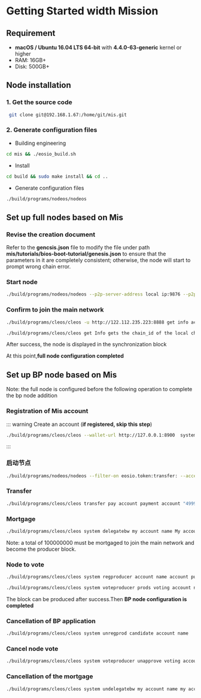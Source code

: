 # Getting Started width Mission

## Requirement

- **macOS / Ubuntu 16.04 LTS 64-bit** with **4.4.0-63-generic** kernel or higher
- RAM: 16GB+
- Disk: 500GB+

## Node installation

### 1. Get the source code

```bash
 git clone git@192.168.1.67:/home/git/mis.git
```

### 2. Generate configuration files

- Building engineering

```bash
cd mis && ./eosio_build.sh
```

- Install

```bash
cd build && sudo make install && cd ..
```

- Generate configuration files

```bash
./build/programs/nodeos/nodeos
```

## Set up full nodes based on Mis

### Revise the creation document

Refer to the **gencsis.json** file to modify the file under path **mis/tutorials/bios-boot-tutorial/genesis.json** to ensure that the parameters in it are completely consistent; otherwise, the node will start to prompt wrong chain error.

### Start node

```bash
./build/programs/nodeos/nodeos --p2p-server-address local ip:9876 --p2p-peer-address 122.112.235.223:9876 --p2p-peer-address 159.138.3.207:9876 --plugin eosio::chain_api_plugin --plugin eosio::history_api_plugin --plugin eosio::net_api_plugin --plugin eosio::history_plugin --delete-all-blocks --genesis-json tutorials/bios-boot-tutorial/genesis.json
```

### Confirm to join the main network

```bash
./build/programs/cleos/cleos -u http://122.112.235.223:8888 get info access to the main chain chain_id

./build/programs/cleos/cleos get Info gets the chain_id of the local chain. If it is the same as the main chain_id, the node is already on the public network。
```

After success, the node is displayed in the synchronization block

At this point,**full node configuration completed**

## Set up BP node based on Mis

Note: the full node is configured before the following operation to complete the bp node addition

### Registration of Mis account

::: warning Create an account (**if registered, skip this step**)

```bash
./build/programs/cleos/cleos --wallet-url http://127.0.0.1:8900  system newaccount --transfer registered account name account name account public key --stake-net "50.0000 MIS" --stake-cpu "50.0000 MIS" --buy-ram "2.0000 MIS"
```

:::

### 启动节点

```bash
./build/programs/nodeos/nodeos --filter-on eosio.token:transfer: --access-control-allow-origin * --access-control-allow-headers * --http-validate-host false --p2p-server-address local ip:9876 --p2p-peer-address  122.112.235.223:9876 --p2p-peer-address 159.138.3.207:9876 --plugin eosio::chain_api_plugin --plugin eosio::history_api_plugin --plugin eosio::net_api_plugin --plugin eosio::history_plugin --delete-all-blocks --agent-name "account name Test Agent" --producer-name account name  --signature-provider Account public KEY =KEY: account private KEY
```

### Transfer

```bash
./build/programs/cleos/cleos transfer pay account payment account "49999950.0000 MIS"
```

### Mortgage

```bash
./build/programs/cleos/cleos system delegatebw my account name My account name "50000000.0000 MIS" "50000000.0000 MIS"
```

Note: a total of 100000000 must be mortgaged to join the main network and become the producer block.

### Node to vote

```bash
./build/programs/cleos/cleos system regproducer account name account public key

./build/programs/cleos/cleos system voteproducer prods voting account name  the name of the voted account
```

The block can be produced after success.Then **BP node configuration is completed**

### Cancellation of BP application

```bash
./build/programs/cleos/cleos system unregprod candidate account name
```

### Cancel node vote

```bash
./build/programs/cleos/cleos system voteproducer unapprove voting account name  the name of the voted account
```

### Cancellation of the mortgage

```bash
./build/programs/cleos/cleos system undelegatebw my account name my account name "5.0000 MIS" "5.0000 MIS"
```
